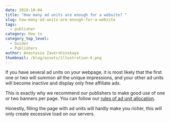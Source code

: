 ```yaml
---
date: 2018-10-04
title: "How many ad units are enough for a website? "
slug: how-many-ad-units-are-enough-for-a-website
tags:
  - publisher
category: How to
category_top_level:
  - Guides
  - Publishers
author: Anastasia Zavershinskaya
thumbnail: /blog/assets/illustration-6.png
---
```

If you have several ad units on your webpage, it is most likely that the first one or two will summon all the unique impressions, and your other ad units will become inactive and display only free affiliate ads.

This is exactly why we recommend our publishers to make good use of one or two banners per page. You can follow our [rules of ad unit allocation](https://a-ads.com/blog/2019-06-17-how-to-place-an-ad-unit-code-correctly/). 

Honestly, filling the page with ad units will hardly make you richer, this will only create excessive load on our servers.
